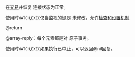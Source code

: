 在[交易][tt]并恢复
连接状态为正常。

[tt]: /topics/transactions

使用时`WATCH`,`EXEC`仅当监视的键是
未修改，允许[检查和设置机制][ttc].

[ttc]: /topics/transactions#cas

@return

@array-reply：每个元素都是对
原子事务。

使用时`WATCH`,`EXEC`如果执行已中止，可以返回@nil回复。
